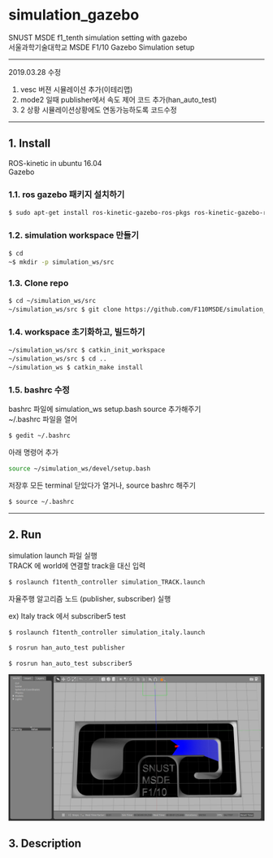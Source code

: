 # simulation_gazebo
SNUST MSDE f1_tenth simulation setting with gazebo  
서울과학기술대학교 MSDE F1/10 Gazebo Simulation setup

---
2019.03.28 수정  
1. vesc 버젼 시뮬레이션 추가(이테리맵)
2. mode2 일때 publisher에서 속도 제어 코드 추가(han_auto_test)
3. 2 상황 시뮬레이션상황에도 연동가능하도록 코드수정
  
  
---
## 1. Install
ROS-kinetic in ubuntu 16.04  
Gazebo

### 1.1. ros gazebo 패키지 설치하기

```bash
$ sudo apt-get install ros-kinetic-gazebo-ros-pkgs ros-kinetic-gazebo-ros-control ros-kinetic-joint-state-controller ros-kinetic-effort-controllers
```


### 1.2. simulation workspace 만들기

```bash
$ cd
~$ mkdir -p simulation_ws/src
```


### 1.3. Clone repo

```bash
$ cd ~/simulation_ws/src
~/simulation_ws/src $ git clone https://github.com/F110MSDE/simulation_gazebo.git
```

### 1.4. workspace 초기화하고, 빌드하기

```bash
~/simulation_ws/src $ catkin_init_workspace
~/simulation_ws/src $ cd ..
~/simulation_ws $ catkin_make install
```

### 1.5. bashrc 수정

bashrc 파일에 simulation_ws setup.bash source 추가해주기  
~/.bashrc 파일을 열어
```bash
$ gedit ~/.bashrc
```
아래 명령어 추가
```bash
source ~/simulation_ws/devel/setup.bash
```
저장후 모든 terminal 닫았다가 열거나, source bashrc 해주기
```bash
$ source ~/.bashrc
```
  
  
---
## 2. Run

simulation launch 파일 실행  
TRACK 에 world에 연결할 track을 대신 입력
``` bash
$ roslaunch f1tenth_controller simulation_TRACK.launch
```
자율주행 알고리즘 노드 (publisher, subscriber) 실행  
   
   
ex)  Italy track 에서 subscriber5 test
```bash
$ roslaunch f1tenth_controller simulation_italy.launch
```
```bash
$ rosrun han_auto_test publisher
```
```
$ rosrun han_auto_test subscriber5
```
![Alt text](gazebo_example.png)


## 3. Description


